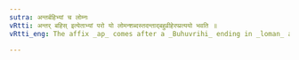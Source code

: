 ```yaml
---
sutra: अन्तर्बहिभ्यां च लोम्नः
vRtti: अन्तर् बहिस् इत्येताभ्यां परो यो लोमन्शब्दस्तदन्ताद्बहुव्रीहेरप्प्रत्ययो भवति ॥
vRtti_eng: The affix _ap_ comes after a _Buhuvrihi_ ending in _loman_ and preceded by _antar_ and _bahis_.

---
```

